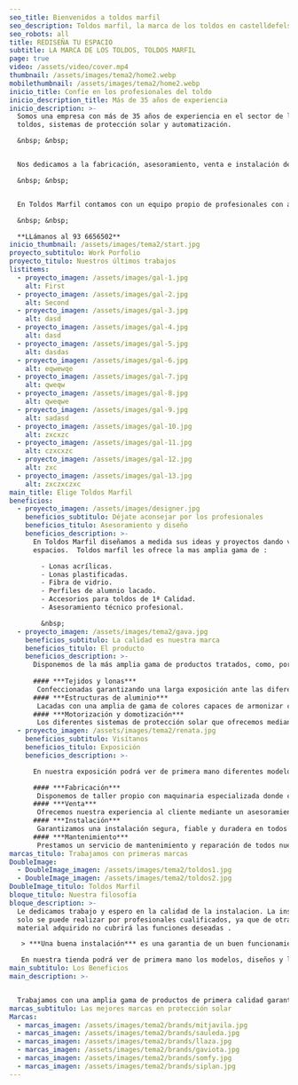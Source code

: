 ```yaml
---
seo_title: Bienvenidos a toldos marfil
seo_description: Toldos marfil, la marca de los toldos en castelldefels
seo_robots: all
title: REDISEÑA TU ESPACIO
subtitle: LA MARCA DE LOS TOLDOS, TOLDOS MARFIL
page: true
video: /assets/video/cover.mp4
thumbnail: /assets/images/tema2/home2.webp
mobilethumbnail: /assets/images/tema2/home2.webp
inicio_title: Confíe en los profesionales del toldo
inicio_description_title: Más de 35 años de experiencia
inicio_description: >-
  Somos una empresa con más de 35 años de experiencia en el sector de los
  toldos, sistemas de protección solar y automatización.	

  &nbsp; &nbsp;


  Nos dedicamos a la fabricación, asesoramiento, venta e instalación de todo tipo de toldos. Somos expertos en confección a medida con materiales de primera calidad.		

  &nbsp; &nbsp;


  En Toldos Marfil contamos con un equipo propio de profesionales con amplia experiencia en el sector, ofreciendo así un servicio personalizado a nuestros clientes de instalación y mantenimiento de nuestros productos.

  &nbsp; &nbsp;

  **LLámanos al 93 6656502**
inicio_thumbnail: /assets/images/tema2/start.jpg
proyecto_subtitulo: Work Porfolio
proyecto_titulo: Nuestros últimos trabajos
listitems:
  - proyecto_imagen: /assets/images/gal-1.jpg
    alt: First
  - proyecto_imagen: /assets/images/gal-2.jpg
    alt: Second
  - proyecto_imagen: /assets/images/gal-3.jpg
    alt: dasd
  - proyecto_imagen: /assets/images/gal-4.jpg
    alt: dasd
  - proyecto_imagen: /assets/images/gal-5.jpg
    alt: dasdas
  - proyecto_imagen: /assets/images/gal-6.jpg
    alt: eqwewqe
  - proyecto_imagen: /assets/images/gal-7.jpg
    alt: qweqw
  - proyecto_imagen: /assets/images/gal-8.jpg
    alt: qweqwe
  - proyecto_imagen: /assets/images/gal-9.jpg
    alt: sadasd
  - proyecto_imagen: /assets/images/gal-10.jpg
    alt: zxcxzc
  - proyecto_imagen: /assets/images/gal-11.jpg
    alt: czxcxzc
  - proyecto_imagen: /assets/images/gal-12.jpg
    alt: zxc
  - proyecto_imagen: /assets/images/gal-13.jpg
    alt: zxczxczxc
main_title: Elige Toldos Marfil
beneficios:
  - proyecto_imagen: /assets/images/designer.jpg
    beneficios_subtitulo: Déjate aconsejar por los profesionales
    beneficios_titulo: Asesoramiento y diseño
    beneficios_description: >-
      En Toldos Marfil diseñamos a medida sus ideas y proyectos dando vida a sus
      espacios.  Toldos marfil les ofrece la mas amplia gama de : 

        - Lonas acrílicas.
        - Lonas plastificadas.
        - Fibra de vidrio.
        - Perfiles de alumnio lacado.
        - Accesorios para toldos de 1ª Calidad.
        - Asesoramiento técnico profesional.

        &nbsp;
  - proyecto_imagen: /assets/images/tema2/gava.jpg
    beneficios_subtitulo: La calidad es nuestra marca
    beneficios_titulo: El producto
    beneficios_description: >-
      Disponemos de la más amplia gama de productos tratados, como, por ejemplo:
        
      #### ***Tejidos y lonas***
       Confeccionadas garantizando una larga exposición ante las diferentes inclemencias climáticas.
      #### ***Estructuras de aluminio***
       Lacadas con una amplia de gama de colores capaces de armonizar con el entorno de su espacio.
      #### ***Motorización y domotización***
       Los diferentes sistemas de protección solar que ofrecemos mediante control remoto, sensores de viento o sol y los más avanzados asistentes de voz disponibles en el mercado.
  - proyecto_imagen: /assets/images/tema2/renata.jpg
    beneficios_subtitulo: Visítanos
    beneficios_titulo: Exposición
    beneficios_description: >-

      En nuestra exposición podrá ver de primera mano diferentes modelos, sistemas de toldos y motorización. Desde nuestro taller confeccionamos y fabricamos nuestros propios productos.

      #### ***Fabricación***
       Disponemos de taller propio con maquinaria especializada donde confeccionamos y producimos todos nuestros artículos.
      #### ***Venta***
       Ofrecemos nuestra experiencia al cliente mediante un asesoramiento, diseño y servicio post-venta especializado.
      #### ***Instalación***
       Garantizamos una instalación segura, fiable y duradera en todos nuestros productos con materiales y profesionales cualificados.
      #### ***Mantenimiento***
       Prestamos un servicio de mantenimiento y reparación de todos nuestros productos para prolongar la vida útil de su toldo.
marcas_titulo: Trabajamos con primeras marcas
DoubleImage:
  - DoubleImage_imagen: /assets/images/tema2/toldos1.jpg
  - DoubleImage_imagen: /assets/images/tema2/toldos2.jpg
DoubleImage_titulo: Toldos Marfil
bloque_titulo: Nuestra filosofía
bloque_description: >-
  Le dedicamos trabajo y espero en la calidad de la instalacion. La instalación
  solo se puede realizar por profesionales cualificados, ya que de otra forma el
  material adquirido no cubrirá las funciones deseadas .

   > ***Una buena instalación*** es una garantia de un buen funcionamiento.

   En nuestra tienda podrá ver de primera mano los modelos, diseños y los distintos dispositivos de motorización para los mismos.
main_subtitulo: Los Beneficios
main_description: >-


  Trabajamos con una amplia gama de productos de primera calidad garantizando una instalación adecuada mediante profesionales cualificados por la experiencia y la formación.
marcas_subtitulo: Las mejores marcas en protección solar
Marcas:
  - marcas_imagen: /assets/images/tema2/brands/mitjavila.jpg
  - marcas_imagen: /assets/images/tema2/brands/sauleda.jpg
  - marcas_imagen: /assets/images/tema2/brands/llaza.jpg
  - marcas_imagen: /assets/images/tema2/brands/gaviota.jpg
  - marcas_imagen: /assets/images/tema2/brands/somfy.jpg
  - marcas_imagen: /assets/images/tema2/brands/siplan.jpg
---
```

